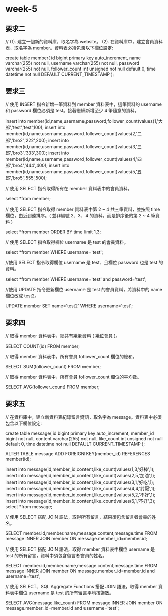 week-5
=====

要求二
-----

// (1). 建立一個新的資料庫，取名字為 website。 (2). 在資料庫中，建立會員資料表，取名字為 member。資料表必須包含以下欄位設定:

create table member(
	id bigint primary key auto_increment,
	name varchar(255) not null,
	username varchar(255) not null,
	password varchar(255) not null,
	follower_count int unsigned not null default 0,
	time datetime not null DEFAULT CURRENT_TIMESTAMP
);

要求三
-----

// 使用 INSERT 指令新增一筆資料到 member 資料表中，這筆資料的 username 和 password 欄位必須是 test。接著繼續新增至少 4 筆隨意的資料。

insert into member(id,name,username,password,follower_count)values(1,'大郎','test','test',100);
insert into member(id,name,username,password,follower_count)values(2,'二郎','bro2','222',200);
insert into member(id,name,username,password,follower_count)values(3,'三郎','bro3','333',300);
insert into member(id,name,username,password,follower_count)values(4,'四郎','bro4','444',400);
insert into member(id,name,username,password,follower_count)values(5,'五郎','bro5','555',500);

// 使用 SELECT 指令取得所有在 member 資料表中的會員資料。

select *from member;

// 使用 SELECT 指令取得 member 資料表中第 2 ~ 4 共三筆資料，並按照 time 欄位，由近到遠排序。( 並非編號 2、3、4 的資料，而是排序後的第 2 ~ 4 筆資料 )

select *from member
ORDER BY time
limit 1,3;

// 使用 SELECT 指令取得欄位 username 是 test 的會員資料。

select *from member WHERE username='test';

//使用 SELECT 指令取得欄位 username 是 test、且欄位 password 也是 test 的資料。

select *from member WHERE username='test' and password='test';

//使用 UPDATE 指令更新欄位 username 是 test 的會員資料，將資料中的 name 欄位改成 test2。

UPDATE member SET name='test2' WHERE username='test';

要求四
-----

// 取得 member 資料表中，總共有幾筆資料 ( 幾位會員 )。

SELECT COUNT(id)
FROM member;

// 取得 member 資料表中，所有會員 follower_count 欄位的總和。

SELECT SUM(follower_count)
FROM member;

// 取得 member 資料表中，所有會員 follower_count 欄位的平均數。

SELECT AVG(follower_count)
FROM member;

要求五
-----

// 在資料庫中，建立新資料表紀錄留言資訊，取名字為 message。資料表中必須包含以下欄位設定:

create table message(
	id bigint primary key auto_increment,
	member_id bigint not null,
	content varchar(255) not null,
	like_count int unsigned not null default 0,
	time datetime not null DEFAULT CURRENT_TIMESTAMP
);

ALTER TABLE message ADD FOREIGN KEY(member_id) REFERENCES member(id);

insert into message(id,member_id,content,like_count)values(1,3,'好棒',1);
insert into message(id,member_id,content,like_count)values(2,5,'加油',1);
insert into message(id,member_id,content,like_count)values(3,1,'好吃',1);
insert into message(id,member_id,content,like_count)values(4,4,'討厭',1);
insert into message(id,member_id,content,like_count)values(5,2,'不好',1);
insert into message(id,member_id,content,like_count)values(6,1,'不好',3);
select *from message;

// 使用 SELECT 搭配 JOIN 語法，取得所有留言，結果須包含留言者會員的姓名。

SELECT
member.id,member.name,message.content,message.time
FROM message
INNER JOIN member
ON message.member_id=member.id;

// 使用 SELECT 搭配 JOIN 語法，取得 member 資料表中欄位 username 是 test 的所有留言，資料中須包含留言者會員的姓名。

SELECT
member.id,member.name,message.content,message.time
FROM message
INNER JOIN member
ON message.member_id=member.id and username='test';

// 使用 SELECT、SQL Aggregate Functions 搭配 JOIN 語法，取得 member 資料表中欄位 username 是 test 的所有留言平均按讚數。

SELECT AVG(message.like_count)
FROM message
INNER JOIN member
ON message.member_id=member.id and username='test';
